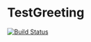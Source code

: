 # TestGreeting
[![Build Status](https://travis-ci.org/AndreyChugunov/netty.svg?branch=master)](https://travis-ci.org/Godmaz/TestGreeting.svg?branch=master)
